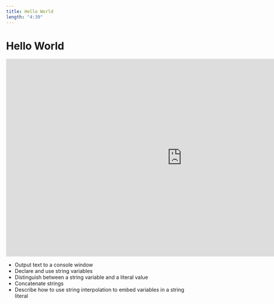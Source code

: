 ```yaml
---
title: Hello World
length: "4:39"
---
```

# Hello World

<iframe src="https://channel9.msdn.com/Series/CSharp-101/CSharp-Hello-World/player?format=html5" width="960" height="540" allowFullScreen frameBorder="0" title="C#: Hello World [2 of 19] - Microsoft Channel 9 Video"></iframe>

- Output text to a console window
- Declare and use string variables
- Distinguish between a string variable and a literal value
- Concatenate strings
- Describe how to use string interpolation to embed variables in a string literal
